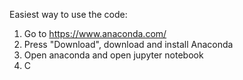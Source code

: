 Easiest way to use the code:
1. Go to https://www.anaconda.com/
2. Press "Download", download and install Anaconda
3. Open anaconda and open jupyter notebook
4. C

